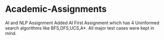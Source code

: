 # Academic-Assignments
AI and NLP Assignment
Added AI First Assignment which has 4 Uninformed search algorithms like BFS,DFS,UCS,A*. All major test cases were kept in mind.
